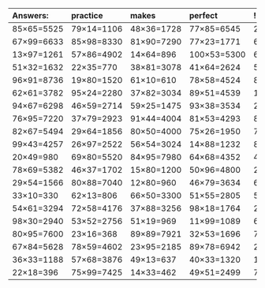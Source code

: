| Answers: | practice | makes | perfect | ! |
| :--- | :--- | :--- | :--- | :--- |
| 85×65=5525 | 79×14=1106 | 48×36=1728 | 77×85=6545 | 28×90=2520 | 
| 67×99=6633 | 85×98=8330 | 81×90=7290 | 77×23=1771 | 61×53=3233 | 
| 13×97=1261 | 57×86=4902 | 14×64=896 | 100×53=5300 | 61×11=671 | 
| 51×32=1632 | 22×35=770 | 38×81=3078 | 41×64=2624 | 55×20=1100 | 
| 96×91=8736 | 19×80=1520 | 61×10=610 | 78×58=4524 | 88×59=5192 | 
| 62×61=3782 | 95×24=2280 | 37×82=3034 | 89×51=4539 | 19×94=1786 | 
| 94×67=6298 | 46×59=2714 | 59×25=1475 | 93×38=3534 | 25×87=2175 | 
| 76×95=7220 | 37×79=2923 | 91×44=4004 | 81×53=4293 | 84×14=1176 | 
| 82×67=5494 | 29×64=1856 | 80×50=4000 | 75×26=1950 | 71×60=4260 | 
| 99×43=4257 | 26×97=2522 | 56×54=3024 | 14×88=1232 | 84×66=5544 | 
| 20×49=980 | 69×80=5520 | 84×95=7980 | 64×68=4352 | 41×66=2706 | 
| 78×69=5382 | 46×37=1702 | 15×80=1200 | 50×96=4800 | 22×57=1254 | 
| 29×54=1566 | 80×88=7040 | 12×80=960 | 46×79=3634 | 60×68=4080 | 
| 33×10=330 | 62×13=806 | 66×50=3300 | 51×55=2805 | 53×63=3339 | 
| 54×61=3294 | 72×58=4176 | 37×88=3256 | 98×18=1764 | 24×42=1008 | 
| 98×30=2940 | 53×52=2756 | 51×19=969 | 11×99=1089 | 67×21=1407 | 
| 80×95=7600 | 23×16=368 | 89×89=7921 | 32×53=1696 | 78×35=2730 | 
| 67×84=5628 | 78×59=4602 | 23×95=2185 | 89×78=6942 | 23×43=989 | 
| 36×33=1188 | 57×68=3876 | 49×13=637 | 40×33=1320 | 12×84=1008 | 
| 22×18=396 | 75×99=7425 | 14×33=462 | 49×51=2499 | 74×63=4662 | 
